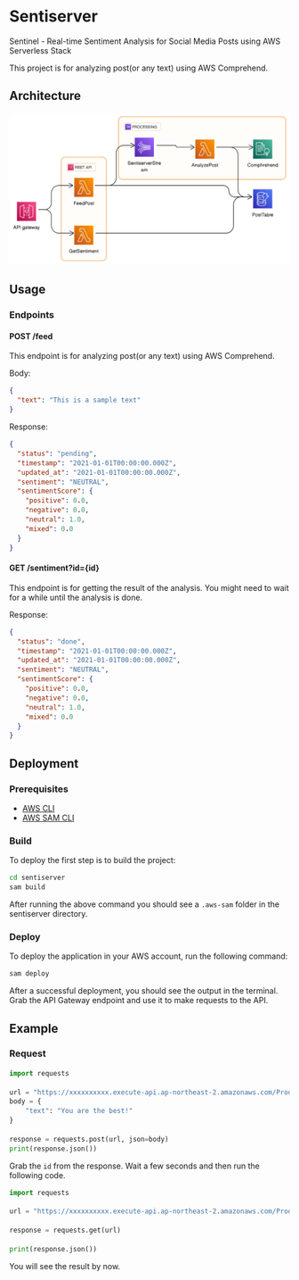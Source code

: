 # Sentiserver

Sentinel - Real-time Sentiment Analysis for Social Media Posts using AWS Serverless Stack

This project is for analyzing post(or any text) using AWS Comprehend.

## Architecture

![Architecture](./architecture.svg)

## Usage

### Endpoints

#### POST /feed

This endpoint is for analyzing post(or any text) using AWS Comprehend.

Body:

```json
{
  "text": "This is a sample text"
}
```

Response:

```json
{
  "status": "pending",
  "timestamp": "2021-01-01T00:00:00.000Z",
  "updated_at": "2021-01-01T00:00:00.000Z",
  "sentiment": "NEUTRAL",
  "sentimentScore": {
    "positive": 0.0,
    "negative": 0.0,
    "neutral": 1.0,
    "mixed": 0.0
  }
}
```

#### GET /sentiment?id={id}

This endpoint is for getting the result of the analysis. You might need to wait for a while until the analysis is done.

Response:

```json
{
  "status": "done",
  "timestamp": "2021-01-01T00:00:00.000Z",
  "updated_at": "2021-01-01T00:00:00.000Z",
  "sentiment": "NEUTRAL",
  "sentimentScore": {
    "positive": 0.0,
    "negative": 0.0,
    "neutral": 1.0,
    "mixed": 0.0
  }
}
```

## Deployment

### Prerequisites

- [AWS CLI](https://docs.aws.amazon.com/cli/latest/userguide/cli-chap-install.html)
- [AWS SAM CLI](https://docs.aws.amazon.com/serverless-application-model/latest/developerguide/serverless-sam-cli-install.html)

### Build

To deploy the first step is to build the project:

```bash
cd sentiserver
sam build
```

After running the above command you should see a `.aws-sam` folder in the sentiserver directory.

### Deploy

To deploy the application in your AWS account, run the following command:

```bash
sam deploy
```

After a successful deployment, you should see the output in the terminal. Grab the API Gateway endpoint and use it to make requests to the API.

## Example

### Request

```python
import requests

url = "https://xxxxxxxxxx.execute-api.ap-northeast-2.amazonaws.com/Prod/feed"
body = {
    "text": "You are the best!"
}

response = requests.post(url, json=body)
print(response.json())
```

Grab the `id` from the response. Wait a few seconds and then run the following code.

```python
import requests

url = "https://xxxxxxxxxx.execute-api.ap-northeast-2.amazonaws.com/Prod/sentiment?id={}".format(id)

response = requests.get(url)

print(response.json())
```

You will see the result by now.

